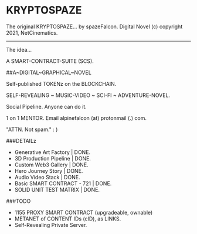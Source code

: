 # KRYPTOSPAZE
The original KRYPTOSPAZE... by spazeFalcon.
Digital Novel (c) copyright 2021, NetCinematics.

----------

The idea...

A SMART-CONTRACT-SUITE (SCS).

##A~DIGITAL~GRAPHICAL~NOVEL

Self-published TOKENz on the BLOCKCHAIN.

SELF-REVEALING ~ MUSIC-VIDEO ~ SCI-FI ~ ADVENTURE-NOVEL.

Social Pipeline. Anyone can do it.

1 on 1 MENTOR. Email alpinefalcon (at) protonmail (.) com.

"ATTN. Not spam." : )

###DETAILz

- Generative Art Factory | DONE.
- 3D Production Pipeline | DONE.
- Custom Web3 Gallery | DONE.
- Hero Journey Story | DONE.
- Audio Video Stack | DONE.
- Basic SMART CONTRACT - 721 | DONE.
- SOLID UNIT TEST MATRIX | DONE.

###TODO
- 1155 PROXY SMART CONTRACT (upgradeable, ownable)
- METANET of CONTENT IDs (cID), as LINKS.
- Self-Revealing Private Server.
